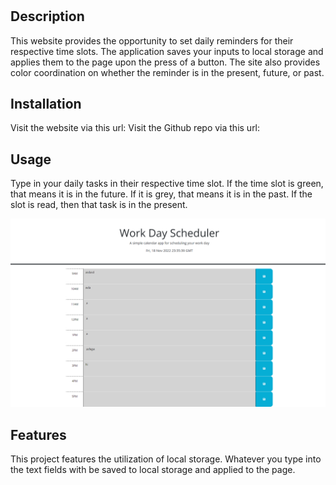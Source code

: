 # <Work-Day-Scheduler>

## Description
This website provides the opportunity to set daily reminders for their respective time slots. The application saves your inputs to local storage and applies them to the page upon the press of a button. The site also provides color coordination on whether the reminder is in the present, future, or past.


## Installation

Visit the website via this url: 
Visit the Github repo via this url: 

## Usage

Type in your daily tasks in their respective time slot. If the time slot is green, that means it is in the future. If it is grey, that means it is in the past. If the slot is read, then that task is in the present.

  
![Website Screenshot](./assets/images/_C__Users_alexb_bootcamp_challenges_work-day-scheduler_index.html.png)

## Features

This project features the utilization of local storage. Whatever you type into the text fields with be saved to local storage and applied to the page. 

